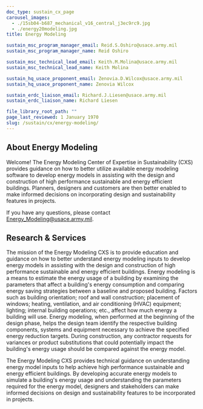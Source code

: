 ```yaml
---
doc_type: sustain_cx_page
carousel_images:
  - ./15sb04-b687_mechanical_v16_central_j3ec9rc9.jpg
  - ./energy20modeling.jpg
title: Energy Modeling

sustain_msc_program_manager_email: Reid.S.Oshiro@usace.army.mil
sustain_msc_program_manager_name: Reid Oshiro

sustain_msc_technical_lead_email: Keith.M.Molina@usace.army.mil
sustain_msc_technical_lead_name: Keith Molina

sustain_hq_usace_proponent_email: Zenovia.D.Wilcox@usace.army.mil
sustain_hq_usace_proponent_name: Zenovia Wilcox

sustain_erdc_liaison_email: Richard.J.Liesen@usace.army.mil
sustain_erdc_liaison_name: Richard Liesen

file_library_root_path: ""
page_last_reviewed: 1 January 1970
slug: /sustain/cx/energy-modeling/
---
```


## About Energy Modeling

Welcome! The Energy Modeling Center of Expertise in Sustainability (CXS) provides guidance on how to better utilize available energy modeling software to develop energy models in assisting with the design and construction of high performance sustainable and energy efficient buildings. Planners, designers and customers are then better enabled to make informed decisions on incorporating design and sustainability features in projects.

If you have any questions, please contact Energy_Modeling@usace.army.mil.

## Research & Services

The mission of the Energy Modeling CXS is to provide education and guidance on how to better understand energy modeling inputs to develop energy models in assisting with the design and construction of high performance sustainable and energy efficient buildings. Energy modeling is a means to estimate the energy usage of a building by examining the parameters that affect a building's energy consumption and comparing energy saving strategies between a baseline and proposed building. Factors such as building orientation; roof and wall construction; placement of windows; heating, ventilation, and air conditioning (HVAC) equipment; lighting; internal building operations; etc., affect how much energy a building will use. Energy modeling, when performed at the beginning of the design phase, helps the design team identify the respective building components, systems and equipment necessary to achieve the specified energy reduction targets. During construction, any contractor requests for variances or product substitutions that could potentially impact the building's energy usage should be compared against the energy model.

The Energy Modeling CXS provides technical guidance on understanding energy model inputs to help achieve high performance sustainable and energy efficient buildings. By developing accurate energy models to simulate a building's energy usage and understanding the parameters required for the energy model, designers and stakeholders can make informed decisions on design and sustainability features to be incorporated in projects.
